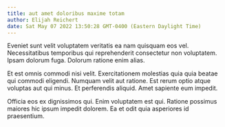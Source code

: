 ```yaml
---
title: aut amet doloribus maxime totam
author: Elijah Reichert
date: Sat May 07 2022 13:50:28 GMT-0400 (Eastern Daylight Time)
---
```

Eveniet sunt velit voluptatem veritatis ea nam quisquam eos vel. Necessitatibus temporibus qui reprehenderit consectetur non voluptatem. Ipsam dolorum fuga. Dolorum ratione enim alias.

 Et est omnis commodi nisi velit. Exercitationem molestias quia quia beatae qui commodi eligendi. Numquam velit aut ratione. Est rerum optio atque voluptas aut qui minus. Et perferendis aliquid. Amet sapiente eum impedit.

 Officia eos ex dignissimos qui. Enim voluptatem est qui. Ratione possimus maiores hic ipsum impedit dolorem. Ea et odit quia asperiores id praesentium.